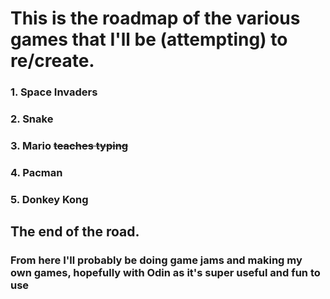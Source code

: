 # This is the roadmap of the various games that I'll be (attempting) to re/create.

### 1. Space Invaders
### 2. Snake
### 3. Mario ~~teaches typing~~
### 4. Pacman
### 5. Donkey Kong

## The end of the road.
### From here I'll probably be doing game jams and making my own games, hopefully with Odin as it's super useful and fun to use
